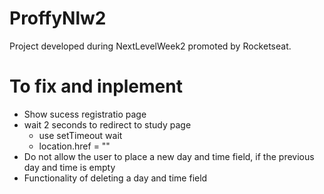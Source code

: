 # ProffyNlw2
Project developed during NextLevelWeek2 promoted by Rocketseat.

# To fix and inplement
- Show sucess registratio page
- wait 2 seconds to redirect to study page
    - use setTimeout wait 
    - location.href = ""
- Do not allow the user to place a new day and time field, if the previous day and time is empty
- Functionality of deleting a day and time field
